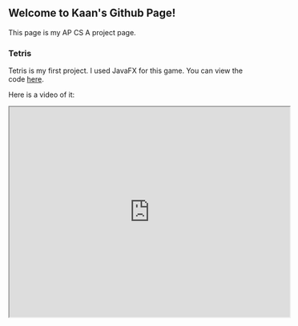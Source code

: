 

## Welcome to Kaan's Github Page!

This page is my AP CS A project page.

### Tetris

Tetris is my first project. I used JavaFX for this game. You can view the code [here](https://github.com/Terobero/AP_CS_A/tree/master/Tetris).


Here is a video of it:

<iframe width="560" height="420" src="http://www.youtube.com/embed/d8A6KlfF82wcolor=white&theme=light"></iframe>

